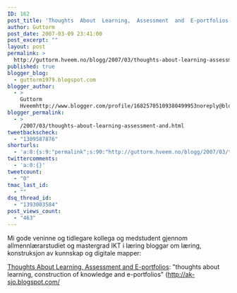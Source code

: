 ```yaml
---
ID: 162
post_title: 'Thoughts  About  Learning,  Assessment  and  E-portfolios'
author: Guttorm
post_date: 2007-03-09 23:41:00
post_excerpt: ""
layout: post
permalink: >
  http://guttorm.hveem.no/blogg/2007/03/thoughts-about-learning-assessment-and-e-portfolios/
published: true
blogger_blog:
  - guttorm1979.blogspot.com
blogger_author:
  - >
    Guttorm
    Hveemhttp://www.blogger.com/profile/16825705109380499953noreply@blogger.com
blogger_permalink:
  - >
    /2007/03/thoughts-about-learning-assessment-and.html
tweetbackscheck:
  - "1309587876"
shorturls:
  - 'a:8:{s:9:"permalink";s:90:"http://guttorm.hveem.no/blogg/2007/03/thoughts-about-learning-assessment-and-e-portfolios/";s:7:"tinyurl";s:25:"http://tinyurl.com/b7ok9h";s:4:"isgd";s:17:"http://is.gd/gUG7";s:5:"bitly";s:18:"http://bit.ly/mBLV";s:5:"snipr";s:22:"http://snipr.com/ako3d";s:5:"snurl";s:22:"http://snurl.com/ako3d";s:7:"snipurl";s:24:"http://snipurl.com/ako3d";s:4:"trim";s:17:"http://tr.im/cdjz";}'
twittercomments:
  - 'a:0:{}'
tweetcount:
  - "0"
tmac_last_id:
  - ""
dsq_thread_id:
  - "1393003584"
post_views_count:
  - "463"
---
```

<p>Mi gode veninne og tidlegare kollega og medstudent gjennom allmennlærarstudiet og mastergrad IKT i læring bloggar om læring, konstruksjon av kunnskap og digitale mapper:</p><a href="http://ak-sjo.blogspot.com/">Thoughts About Learning, Assessment and E-portfolios</a>: "thoughts about learning, construction of knowledge and e-portfolios" (<a href="http://ak-sjo.blogspot.com/">http://ak-sjo.blogspot.com/</a>